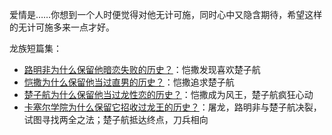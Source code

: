 爱情是……你想到一个人时便觉得对他无计可施，同时心中又隐含期待，希望这样的无计可施多来一点才好。

龙族短篇集：
- [路明非为什么保留他暗恋失败的历史？](../DR/路明非为什么保留他暗恋失败的历史？.md)：恺撒发现喜欢楚子航
- [恺撒为什么保留他当过直男的历史？](../DR/恺撒为什么保留他当过直男的历史？.md)：恺撒追求楚子航
- [楚子航为什么保留他当过龙性恋的历史？](../DR/楚子航为什么保留他当过龙性恋的历史？.md)：恺撒成为风王，楚子航疯狂心动
- [卡塞尔学院为什么保留它招收过龙王的历史？](../DR/卡塞尔学院为什么保留它招收过龙王的历史？.md)：屠龙，路明非与楚子航决裂，试图寻找两全之法；楚子航抵达终点，刀兵相向
